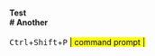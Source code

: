
#### Test <br> # Another <br>
<kbd>Ctrl</kbd>+<kbd>Shift</kbd>+<kbd>P</kbd> <mark>| command prompt |</mark>
